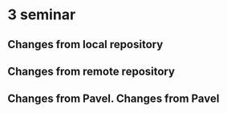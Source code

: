# 3 seminar

## Changes from local repository

## Changes from remote repository

## Changes from Pavel. Changes from Pavel
